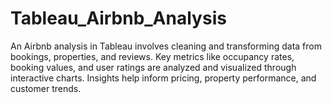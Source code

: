 # Tableau_Airbnb_Analysis
An Airbnb analysis in Tableau involves cleaning and transforming data from bookings, properties, and reviews. Key metrics like occupancy rates, booking values, and user ratings are analyzed and visualized through interactive charts. Insights help inform pricing, property performance, and customer trends.
